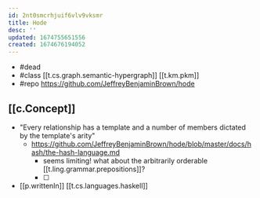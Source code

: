 ```yaml
---
id: 2nt0smcrhjuif6vlv9vksmr
title: Hode
desc: ''
updated: 1674755651556
created: 1674676194052
---
```

- #dead
- #class [[t.cs.graph.semantic-hypergraph]] [[t.km.pkm]]
- #repo https://github.com/JeffreyBenjaminBrown/hode

## [[c.Concept]]

- "Every relationship has a template and a number of members dictated by the template's arity"
  - https://github.com/JeffreyBenjaminBrown/hode/blob/master/docs/hash/the-hash-language.md
    - seems limiting! what about the arbitrarily orderable [[t.ling.grammar.prepositions]]?
    - [ ] 
- [[p.writtenIn]] [[t.cs.languages.haskell]]
